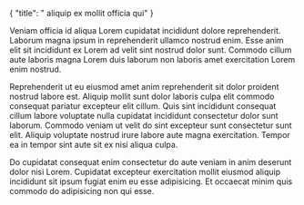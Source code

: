 {
  "title": " aliquip ex mollit officia qui"
}

Veniam officia id aliqua Lorem cupidatat incididunt dolore reprehenderit. Laborum magna ipsum in reprehenderit ullamco nostrud enim. Esse anim elit sit incididunt ex Lorem ad velit sint nostrud dolor sunt. Commodo cillum aute laboris magna Lorem duis laborum non laboris amet exercitation Lorem enim nostrud.

Reprehenderit ut eu eiusmod amet anim reprehenderit sit dolor proident nostrud labore est. Aliquip mollit sunt dolor laboris culpa elit commodo consequat pariatur excepteur elit cillum. Quis sint incididunt consequat cillum labore voluptate nulla cupidatat incididunt consectetur dolor sunt laborum. Commodo veniam ut velit do sint excepteur sunt consectetur sunt elit. Aliquip voluptate nostrud irure labore aute magna exercitation. Tempor ea in tempor sint aute sit ex nisi aliqua culpa.

Do cupidatat consequat enim consectetur do aute veniam in anim deserunt dolor nisi Lorem. Cupidatat excepteur exercitation mollit eiusmod aliquip incididunt sit ipsum fugiat enim eu esse adipisicing. Et occaecat minim quis commodo do adipisicing non qui esse.